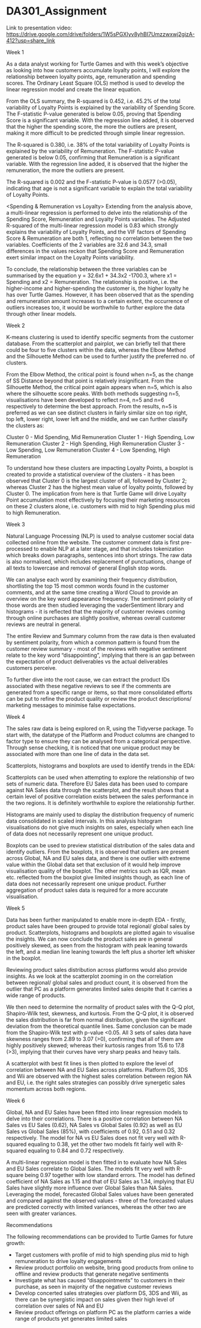 # DA301_Assignment

Link to presentation video: https://drive.google.com/drive/folders/1W5sPGXIyv8yhBI7Umzzwxwj2gizA-412?usp=share_link

Week 1

As a data analyst working for Turtle Games and with this week’s objective as looking into how customers accumulate loyalty points, I will explore the relationship between loyalty points, age, remuneration and spending scores. The Ordinary Least Square (OLS) method is used to develop the linear regression model and create the linear equation.

<Spending vs Loyalty> From the OLS summary, the R-squared is 0.452, i.e. 45.2% of the total variability of Loyalty Points is explained by the variability of Spending Score. The F-statistic P-value generated is below 0.05, proving that Spending Score is a significant variable. With the regression line added, it is observed that the higher the spending score, the more the outliers are present, making it more difficult to be predicted through simple linear regression.

<Remuneration vs Loyalty> The R-squared is 0.380, i.e. 38% of the total variability of Loyalty Points is explained by the variability of Remuneration. The F-statistic P-value generated is below 0.05, confirming that Remuneration is a significant variable. With the regression line added, it is observed that the higher the remuneration, the more the outliers are present.

<Age vs Loyalty> The R-squared is 0.002 and the F-statistic P-value is 0.0577 (>0.05), indicating that age is not a significant variable to explain the total variability of Loyalty Points.

<Spending & Remuneration vs Loyalty> Extending from the analysis above, a multi-linear regression is performed to delve into the relationship of the Spending Score, Remuneration and Loyalty Points variables. The Adjusted R-squared of the multi-linear regression model is 0.83 which strongly explains the variability of Loyalty Points, and the VIF factors of Spending Score & Remuneration are both 1, reflecting no correlation between the two variables. Coefficients of the 2 variables are 32.6 and 34.3, small differences in the values reckon that Spending Score and Remuneration exert similar impact on the Loyalty Points variability.

To conclude, the relationship between the three variables can be summarised by the equation y = 32.6x1 + 34.3x2 -1700.3, where x1 = Spending and x2 = Remuneration. The relationship is positive, i.e. the higher-income and higher-spending the customer is, the higher loyalty he has over Turtle Games. However, it has been observed that as the spending and remuneration amount increases to a certain extent, the occurrence of outliers increases too, it would be worthwhile to further explore the data through other linear models.


Week 2

K-means clustering is used to identify specific segments from the customer database. From the scatterplot and pairplot, we can briefly tell that there could be four to five clusters within the data, whereas the Elbow Method and the Silhouette Method can be used to further justify the preferred no. of clusters.

From the Elbow Method, the critical point is found when n=5, as the change of SS Distance beyond that point is relatively insignificant. From the Silhouette Method, the critical point again appears when n=5, which is also where the silhouette score peaks. With both methods suggesting n=5, visualisations have been developed to reflect n=4, n=5 and n=6 respectively to determine the best approach. From the results, n=5 is preferred as we can see distinct clusters in fairly similar size on top right, top left, lower right, lower left and the middle, and we can further classify the clusters as:

Cluster 0 - Mid Spending, Mid Remuneration
Cluster 1 - High Spending, Low Remuneration
Cluster 2 - High Spending, High Remuneration
Cluster 3 - Low Spending, Low Remuneration
Cluster 4 - Low Spending, High Remuneration

To understand how these clusters are impacting Loyalty Points, a boxplot is created to provide a statistical overview of the clusters - it has been observed that Cluster 0 is the largest cluster of all, followed by Cluster 2; whereas Cluster 2 has the highest mean value of loyalty points, followed by Cluster 0. The implication from here is that Turtle Game will drive Loyalty Point accumulation most effectively by focusing their marketing resources on these 2 clusters alone, i.e. customers with mid to high Spending plus mid to high Remuneration.


Week 3

Natural Language Processing (NLP) is used to analyse customer social data collected online from the website. The customer comment data is first pre-processed to enable NLP at a later stage, and that includes tokenization which breaks down paragraphs, sentences into short strings. The raw data is also normalised, which includes replacement of punctuations, change of all texts to lowercase and removal of general English stop words. 

We can analyse each word by examining their frequency distribution, shortlisting the top 15 most common words found in the customer comments, and at the same time creating a Word Cloud to provide an overview on the key word appearance frequency. The sentiment polarity of those words are then studied leveraging the vaderSentiment library and histograms - it is reflected that the majority of customer reviews coming through online purchases are slightly positive, whereas overall customer reviews are neutral in general.

The entire Review and Summary column from the raw data is then evaluated by sentiment polarity, from which a common pattern is found from the customer review summary - most of the reviews with negative sentiment relate to the key word “disappointing”, implying that there is an gap between the expectation of product deliverables vs the actual deliverables customers perceive.

To further dive into the root cause, we can extract the product IDs associated with these negative reviews to see if the comments are generated from a specific range or items, so that more consolidated efforts can be put to refine the product quality or review the product descriptions/ marketing messages to minimise false expectations.


Week 4

The sales raw data is being explored on R, using the Tidyverse package. To start with, the datatype of the Platform and Product columns are changed to factor type to ensure they can be analysed from a categorical perspective. Through sense checking, it is noticed that one unique product may be associated with more than one line of data in the data set.

Scatterplots, histograms and boxplots are used to identify trends in the EDA:

<Scatterplots> Scatterplots can be used when attempting to explore the relationship of two sets of numeric data. Therefore EU Sales data has been used to compare against NA Sales data through the scatterplot, and the result shows that a certain level of positive correlation exists between the sales performance in the two regions. It is definitely worthwhile to explore the relationship further.

<Histograms> Histograms are mainly used to display the distribution frequency of numeric data consolidated in scaled intervals. In this analysis histogram visualisations do not give much insights on sales, especially when each line of data does not necessarily represent one unique product.

<Boxplots> Boxplots can be used to preview statistical distribution of the sales data and identify outliers. From the boxplots, it is observed that outliers are present across Global, NA and EU sales data, and there is one outlier with extreme value within the Global data set that exclusion of it would help improve visualisation quality of the boxplot. The other metrics such as IQR, mean etc. reflected from the boxplot give limited insights though, as each line of data does not necessarily represent one unique product. Further aggregation of product sales data is required for a more accurate visualisation.


Week 5

Data has been further manipulated to enable more in-depth EDA - firstly, product sales have been grouped to provide total regional/ global sales by product. Scatterplots, histograms and boxplots are plotted again to visualise the insights. We can now conclude the product sales are in general positively skewed, as seen from the histogram with peak leaning towards the left, and a median line leaning towards the left plus a shorter left whisker in the boxplot.

Reviewing product sales distribution across platforms would also provide insights. As we look at the scatterplot zooming in on the correlation between regional/ global sales and product count, it is observed from the outlier that PC as a platform generates limited sales despite that it carries a wide range of products.

We then need to determine the normality of product sales with the Q-Q plot, Shapiro-Wilk test, skewness, and kurtosis. From the Q-Q plot, it is observed the sales distribution is far from normal distribution, given the significant deviation from the theoretical quantile lines. Same conclusion can be made from the Shapiro-Wilk test with p-value <0.05. All 3 sets of sales data have skewness ranges from 2.89 to 3.07 (>0), confirming that all of them are highly positively skewed; whereas their kurtosis ranges from 15.6 to 17.8 (>3), implying that their curves have very sharp peaks and heavy tails.

A scatterplot with best fit lines is then plotted to explore the level of correlation between NA and EU Sales across platforms. Platform DS, 3DS and Wii are observed with the highest sales correlation between region NA and EU, i.e. the right sales strategies can possibly drive synergetic sales momentum across both regions.


Week 6

Global, NA and EU Sales have been fitted into linear regression models to delve into their correlations. There is a positive correlation between NA Sales vs EU Sales (0.62), NA Sales vs Global Sales (0.92) as well as EU Sales vs Global Sales (85%), with coefficients of 0.92, 0.51 and 0.32 respectively. The model for NA vs EU Sales does not fit very well with R-squared equaling to 0.38, yet the other two models fit fairly well with R-squared equaling to 0.84 and 0.72 respectively.

A multi-linear regression model is then fitted in to evaluate how NA Sales and EU Sales correlate to Global Sales. The models fit very well with R-square being 0.97 together with low standard errors. The model has defined coefficient of NA Sales as 1.15 and that of EU Sales as 1.34, implying that EU Sales have slightly more influence over Global Sales than NA Sales. Leveraging the model, forecasted Global Sales values have been generated and compared against the observed values - three of the forecasted values are predicted correctly with limited variances, whereas the other two are seen with greater variances.


Recommendations

The following recommendations can be provided to Turtle Games for future growth:

- Target customers with profile of mid to high spending plus mid to high remuneration to drive loyalty engagements
- Review product portfolio on website, bring good products from online to offline and review products that generate negative sentiments
- Investigate what has caused “disappointments” to customers in their purchase, as seen in majority of the negative customer reviews
- Develop concerted sales strategies over platform DS, 3DS and Wii, as there can be synergistic impact on sales given their high level of correlation over sales of NA and EU
- Review product offerings on platform PC as the platform carries a wide range of products yet generates limited sales

